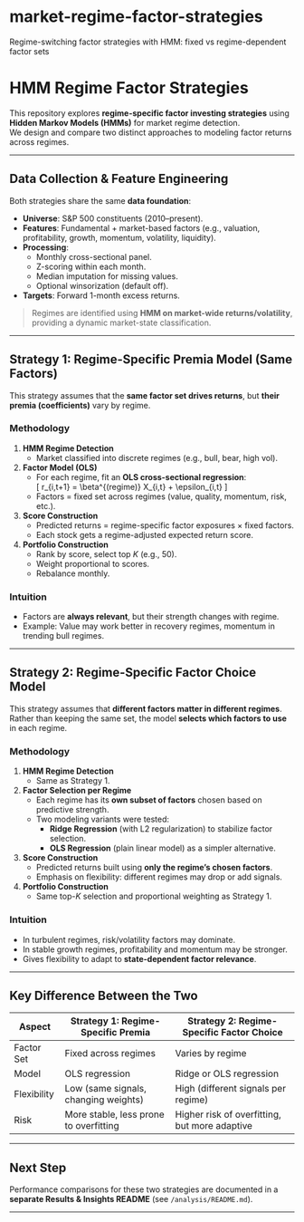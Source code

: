 # market-regime-factor-strategies
Regime-switching factor strategies with HMM: fixed vs regime-dependent factor sets
# HMM Regime Factor Strategies

This repository explores **regime-specific factor investing strategies** using **Hidden Markov Models (HMMs)** for market regime detection.  
We design and compare two distinct approaches to modeling factor returns across regimes.

---

## Data Collection & Feature Engineering

Both strategies share the same **data foundation**:

- **Universe**: S&P 500 constituents (2010–present).  
- **Features**: Fundamental + market-based factors (e.g., valuation, profitability, growth, momentum, volatility, liquidity).  
- **Processing**:
  - Monthly cross-sectional panel.
  - Z-scoring within each month.
  - Median imputation for missing values.
  - Optional winsorization (default off).
- **Targets**: Forward 1-month excess returns.

> Regimes are identified using **HMM on market-wide returns/volatility**, providing a dynamic market-state classification.

---

## Strategy 1: Regime-Specific **Premia Model** (Same Factors)

This strategy assumes that the **same factor set drives returns**, but **their premia (coefficients)** vary by regime.  

### Methodology
1. **HMM Regime Detection**  
   - Market classified into discrete regimes (e.g., bull, bear, high vol).  
2. **Factor Model (OLS)**  
   - For each regime, fit an **OLS cross-sectional regression**:  
     \[
     r_{i,t+1} = \beta^{(regime)} X_{i,t} + \epsilon_{i,t}
     \]  
   - Factors = fixed set across regimes (value, quality, momentum, risk, etc.).  
3. **Score Construction**  
   - Predicted returns = regime-specific factor exposures × fixed factors.  
   - Each stock gets a regime-adjusted expected return score.  
4. **Portfolio Construction**  
   - Rank by score, select top *K* (e.g., 50).  
   - Weight proportional to scores.  
   - Rebalance monthly.

### Intuition
- Factors are **always relevant**, but their strength changes with regime.  
- Example: Value may work better in recovery regimes, momentum in trending bull regimes.

---

## Strategy 2: Regime-Specific **Factor Choice Model**

This strategy assumes that **different factors matter in different regimes**.  
Rather than keeping the same set, the model **selects which factors to use** in each regime.  

### Methodology
1. **HMM Regime Detection**  
   - Same as Strategy 1.  
2. **Factor Selection per Regime**  
   - Each regime has its **own subset of factors** chosen based on predictive strength.  
   - Two modeling variants were tested:
     - **Ridge Regression** (with L2 regularization) to stabilize factor selection.  
     - **OLS Regression** (plain linear model) as a simpler alternative.  
3. **Score Construction**  
   - Predicted returns built using **only the regime’s chosen factors**.  
   - Emphasis on flexibility: different regimes may drop or add signals.  
4. **Portfolio Construction**  
   - Same top-*K* selection and proportional weighting as Strategy 1.  

### Intuition
- In turbulent regimes, risk/volatility factors may dominate.  
- In stable growth regimes, profitability and momentum may be stronger.  
- Gives flexibility to adapt to **state-dependent factor relevance**.

---

## Key Difference Between the Two

| Aspect | Strategy 1: Regime-Specific Premia | Strategy 2: Regime-Specific Factor Choice |
|--------|------------------------------------|-------------------------------------------|
| Factor Set | Fixed across regimes | Varies by regime |
| Model | OLS regression | Ridge or OLS regression |
| Flexibility | Low (same signals, changing weights) | High (different signals per regime) |
| Risk | More stable, less prone to overfitting | Higher risk of overfitting, but more adaptive |

---

## Next Step
Performance comparisons for these two strategies are documented in a **separate Results & Insights README** (see `/analysis/README.md`).  

---
